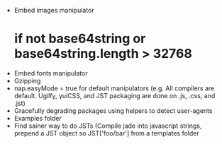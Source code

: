 * Embed images manipulator
  # if not base64string or base64string.length > 32768
* Embed fonts manipulator
* Gzipping
* nap.easyMode = true for default manipulators (e.g. All compilers are default. Ugilfy, yuiCSS, and JST packaging are done on .js, .css, and .jst)
* Gracefully degrading packages using helpers to detect user-agents
* Examples folder
* Find sainer way to do JSTs (Compile jade into javascript strings, prepend a JST object so JST['foo/bar'] from a templates folder